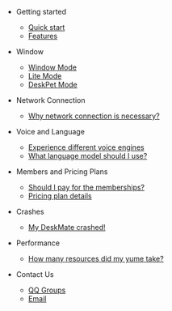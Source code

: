- Getting started

    - [Quick start](quickstart.md)
    - [Features](features.md)

- Window

    - [Window Mode](window-mode.md)
    - [Lite Mode](lite-mode.md)
    - [DeskPet Mode](desk-pet-mode.md)

- Network Connection

    - [Why network connection is necessary?](why-network-connection-is-necessary.md)

- Voice and Language

    - [Experience different voice engines](experience-different-voice-engines.md)
    - [What language model should I use?](what-language-model-should-i-use.md)

- Members and Pricing Plans

    - [Should I pay for the memberships?](should-i-pay-for-the-memberships.md)
    - [Pricing plan details](pricing-plan-details.md)

- Crashes

    - [My DeskMate crashed!](my-deskmate-crashed.md)

- Performance

    - [How many resources did my yume take?](how-many-resources-did-my-yume-take.md)

- Contact Us

    - [QQ Groups](qq-groups.md)
    - [Email](email.md)